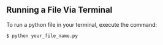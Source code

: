 ## Running a File Via Terminal

To run a python file in your terminal, execute the command:

```bash
$ python your_file_name.py
```